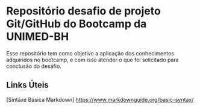 # Repositório desafio de projeto Git/GitHub do Bootcamp da UNIMED-BH

Esse repositório tem como objetivo a aplicação dos conhecimentos adquiridos no bootcamp, e com isso atender o que foi solicitado para conclusão do desafio.

## Links Úteis

[Sintáxe Básica Markdown] https://www.markdownguide.org/basic-syntax/
